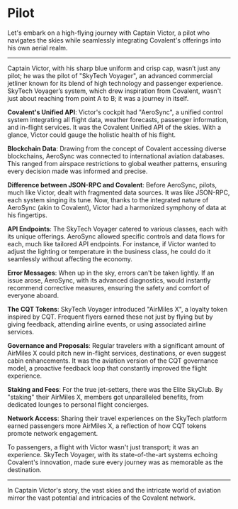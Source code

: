 # Pilot

Let's embark on a high-flying journey with Captain Victor, a pilot who navigates the skies while seamlessly integrating Covalent's offerings into his own aerial realm.

---

Captain Victor, with his sharp blue uniform and crisp cap, wasn’t just any pilot; he was the pilot of "SkyTech Voyager", an advanced commercial jetliner known for its blend of high technology and passenger experience. SkyTech Voyager’s system, which drew inspiration from Covalent, wasn't just about reaching from point A to B; it was a journey in itself.

**Covalent's Unified API**: 
Victor's cockpit had "AeroSync", a unified control system integrating all flight data, weather forecasts, passenger information, and in-flight services. It was the Covalent Unified API of the skies. With a glance, Victor could gauge the holistic health of his flight.

**Blockchain Data**: 
Drawing from the concept of Covalent accessing diverse blockchains, AeroSync was connected to international aviation databases. This ranged from airspace restrictions to global weather patterns, ensuring every decision made was informed and precise.

**Difference between JSON-RPC and Covalent**: 
Before AeroSync, pilots, much like Victor, dealt with fragmented data sources. It was like JSON-RPC, each system singing its tune. Now, thanks to the integrated nature of AeroSync (akin to Covalent), Victor had a harmonized symphony of data at his fingertips.

**API Endpoints**: 
The SkyTech Voyager catered to various classes, each with its unique offerings. AeroSync allowed specific controls and data flows for each, much like tailored API endpoints. For instance, if Victor wanted to adjust the lighting or temperature in the business class, he could do it seamlessly without affecting the economy.

**Error Messages**: 
When up in the sky, errors can't be taken lightly. If an issue arose, AeroSync, with its advanced diagnostics, would instantly recommend corrective measures, ensuring the safety and comfort of everyone aboard.

**The CQT Tokens**: 
SkyTech Voyager introduced "AirMiles X", a loyalty token inspired by CQT. Frequent flyers earned these not just by flying but by giving feedback, attending airline events, or using associated airline services.

**Governance and Proposals**: 
Regular travelers with a significant amount of AirMiles X could pitch new in-flight services, destinations, or even suggest cabin enhancements. It was the aviation version of the CQT governance model, a proactive feedback loop that constantly improved the flight experience.

**Staking and Fees**: 
For the true jet-setters, there was the Elite SkyClub. By "staking" their AirMiles X, members got unparalleled benefits, from dedicated lounges to personal flight concierges.

**Network Access**: 
Sharing their travel experiences on the SkyTech platform earned passengers more AirMiles X, a reflection of how CQT tokens promote network engagement.

To passengers, a flight with Victor wasn't just transport; it was an experience. SkyTech Voyager, with its state-of-the-art systems echoing Covalent's innovation, made sure every journey was as memorable as the destination.

---

In Captain Victor's story, the vast skies and the intricate world of aviation mirror the vast potential and intricacies of the Covalent network.